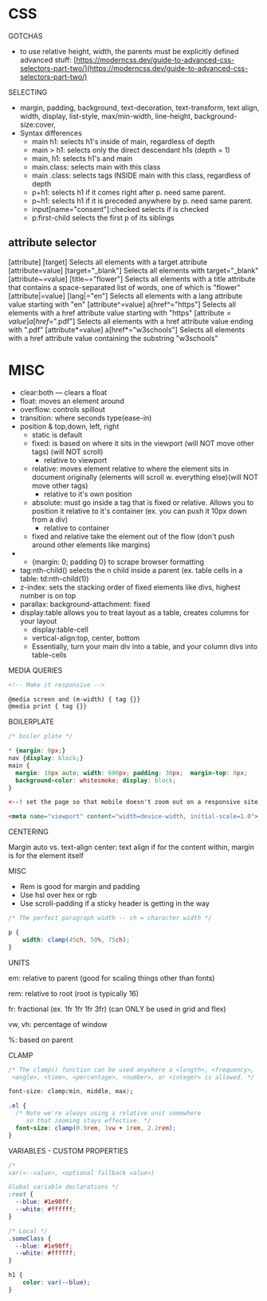 # CSS

GOTCHAS

- to use relative height, width, the parents must be explicitly defined
advanced stuff: [https://moderncss.dev/guide-to-advanced-css-selectors-part-two/](https://moderncss.dev/guide-to-advanced-css-selectors-part-two/)


SELECTING

- margin, padding, background, text-decoration, text-transform, text align, width, display, list-style, max/min-width, line-height, background-size:cover,
- Syntax differences
    - main h1: selects h1's inside of main, regardless of depth
    - main > h1: selects only the direct descendant h1s (depth = 1)
    - main, h1: selects h1's and main
    - main.class: selects main with this class
    - main .class: selects tags INSIDE main with this class, regardless of depth
    - p+h1: selects h1 if it comes right after p. need same parent.
    - p~h1: selects h1 if it is preceded anywhere by p. need same parent.
    - input[name="consent"]:checked   selects if is checked
    - p:first-child     selects the first p of its siblings 


## attribute selector
[attribute]	[target]	Selects all elements with a target attribute
[attribute=value]	[target="_blank"]	Selects all elements with target="_blank"
[attribute~=value]	[title~="flower"]	Selects all elements with a title attribute that contains a space-separated list of words, one of which is "flower"
[attribute|=value]	[lang|="en"]	Selects all elements with a lang attribute value starting with "en"
[attribute^=value]	a[href^="https"]	Selects all <a> elements with a href attribute value starting with "https"
[attribute$=value]	a[href$=".pdf"]	Selects all <a> elements with a href attribute value ending with ".pdf"
[attribute*=value]	a[href*="w3schools"]	Selects all <a> elements with a href attribute value containing the substring "w3schools"


# MISC 
- clear:both  —  clears a float
- float: moves an element around
- overflow: controls spillout
- transition: where seconds type(ease-in)
- position & top,down, left, right
    - static is default
    - fixed: is based on where it sits in the viewport (will NOT move other tags) (will NOT scroll)
        - relative to viewport
    - relative: moves element relative to where the element sits in document originally (elements will scroll w. everything else)(will NOT move other tags)
        - relative to it's own position
    - absolute: must go inside a tag that is fixed or relative. Allows you to position it relative to it's container (ex. you can push it 10px down from a div)
        - relative to container
    - fixed and relative take the element out of the flow (don't push around other elements like margins)
- * {margin: 0; padding 0} to scrape browser formatting
- tag:nth-child()    selects the n child inside a parent (ex. table cells in a table: td:nth-child(1))
- z-index: sets the stacking order of fixed elements like divs, highest number is on top
- parallax: background-attachment: fixed
- display:table allows you to treat layout as a table, creates columns for your layout
    - display:table-cell
    - vertical-align:top, center, bottom
    - Essentially, turn your main div into a table, and your column divs into table-cells
    

MEDIA QUERIES

```html
<!-- Make it responsive -->

@media screen and (m-width) { tag {}}
@media print { tag {}}
```

BOILERPLATE

```css
/* boiler plate */

* {margin: 0px;}
nav {display: block;}
main {
  margin: 10px auto; width: 600px; padding: 30px;  margin-top: 0px; 
  background-color: whitesmoke; display: block;
}
```

```html
<--! set the page so that mobile doesn't zoom out on a responsive site -->

<meta name="viewport" content="width=device-width, initial-scale=1.0">
```

CENTERING

Margin auto vs. text-align center: text align if for the content within, margin is for the element itself

MISC

- Rem is good for margin and padding
- Use hsl over hex or rgb
- Use scroll-padding if a sticky header is getting in the way

```css
/* The perfect paragraph width -- ch = character width */

p {
	width: clamp(45ch, 50%, 75ch);	
}
```

UNITS

em: relative to parent (good for scaling things other than fonts)

rem: relative to root (root is typically 16)

fr: fractional (ex. 1fr 1fr 1fr 3fr) (can ONLY be used in grid and flex)

vw, vh: percentage of window

%: based on parent

CLAMP

```css
/* The clamp() function can be used anywhere a <length>, <frequency>,
 <angle>, <time>, <percentage>, <number>, or <integer> is allowed. */

font-size: clamp(min, middle, max);

.el {
  /* Note we're always using a relative unit somewhere
     so that zooming stays effective. */
  font-size: clamp(0.9rem, 1vw + 1rem, 2.2rem);
}
```

VARIABLES - CUSTOM PROPERTIES

```css
/* 
var(<--value>, <optional fallback value>)

Global variable declarations */
:root {
  --blue: #1e90ff;
  --white: #ffffff;
}

/* Local */
.someClass {
  --blue: #1e90ff;
  --white: #ffffff;
}

h1 {
	color: var(--blue);
}
```
